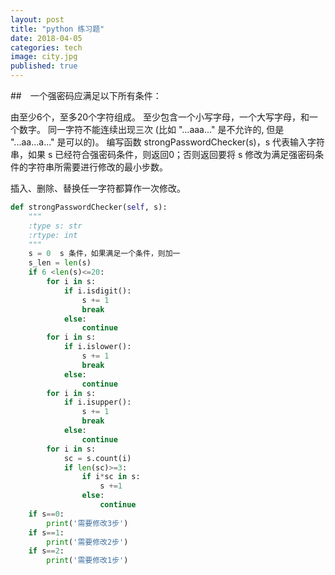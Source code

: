 ```yaml
---
layout: post
title: "python 练习题"
date: 2018-04-05
categories: tech
image: city.jpg
published: true
---
```


##　一个强密码应满足以下所有条件：

由至少6个，至多20个字符组成。
至少包含一个小写字母，一个大写字母，和一个数字。
同一字符不能连续出现三次 (比如 "...aaa..." 是不允许的, 但是 "...aa...a..." 是可以的)。
编写函数 strongPasswordChecker(s)，s 代表输入字符串，如果 s 已经符合强密码条件，则返回0；否则返回要将 s 修改为满足强密码条件的字符串所需要进行修改的最小步数。

插入、删除、替换任一字符都算作一次修改。
```python
def strongPasswordChecker(self, s):
    """
    :type s: str
    :rtype: int
    """
    s = 0  s 条件，如果满足一个条件，则加一
    s_len = len(s)
    if 6 <len(s)<=20:
        for i in s:
            if i.isdigit():
                s += 1
                break
            else:
                continue
        for i in s:
            if i.islower():
                s += 1
                break
            else:
                continue
        for i in s:
            if i.isupper():
                s += 1
                break
            else:
                continue                    
        for i in s:
            sc = s.count(i)
            if len(sc)>=3:
                if i*sc in s:
                    s +=1
                else:
                    continue
    if s==0:
        print('需要修改3步')
    if s==1:
        print('需要修改2步')
    if s==2:
        print('需要修改1步')
```